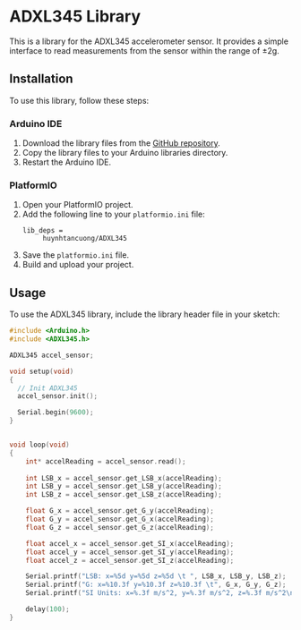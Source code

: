 # ADXL345 Library

This is a library for the ADXL345 accelerometer sensor. It provides a simple interface to read measurements from the sensor within the range of ±2g.

## Installation

To use this library, follow these steps:

### Arduino IDE
1. Download the library files from the [GitHub repository](https://github.com/huynhtancuong/ADXL345.git).
2. Copy the library files to your Arduino libraries directory.
3. Restart the Arduino IDE.

### PlatformIO
1. Open your PlatformIO project.
2. Add the following line to your `platformio.ini` file:
    ```
    lib_deps =
         huynhtancuong/ADXL345
    ```
3. Save the `platformio.ini` file.
4. Build and upload your project.


## Usage

To use the ADXL345 library, include the library header file in your sketch:

```cpp
#include <Arduino.h>
#include <ADXL345.h>

ADXL345 accel_sensor;

void setup(void) 
{
  // Init ADXL345
  accel_sensor.init();

  Serial.begin(9600);
}


void loop(void) 
{
    int* accelReading = accel_sensor.read();
    
    int LSB_x = accel_sensor.get_LSB_x(accelReading);
    int LSB_y = accel_sensor.get_LSB_y(accelReading);
    int LSB_z = accel_sensor.get_LSB_z(accelReading);

    float G_x = accel_sensor.get_G_y(accelReading);
    float G_y = accel_sensor.get_G_x(accelReading);
    float G_z = accel_sensor.get_G_z(accelReading);

    float accel_x = accel_sensor.get_SI_x(accelReading);
    float accel_y = accel_sensor.get_SI_y(accelReading);
    float accel_z = accel_sensor.get_SI_z(accelReading);

    Serial.printf("LSB: x=%5d y=%5d z=%5d \t ", LSB_x, LSB_y, LSB_z);
    Serial.printf("G: x=%10.3f y=%10.3f z=%10.3f \t", G_x, G_y, G_z);
    Serial.printf("SI Units: x=%.3f m/s^2, y=%.3f m/s^2, z=%.3f m/s^2\n", accel_x, accel_y, accel_z);

    delay(100);
}
```

